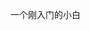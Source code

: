 一个刚入门的小白

<!---
s1berianwolf/s1berianwolf is a ✨ special ✨ repository because its `README.md` (this file) appears on your GitHub profile.
You can click the Preview link to take a look at your changes.
--->
